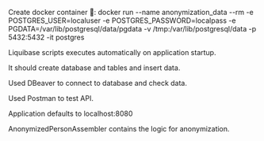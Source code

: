 Create docker container 🐋: 
docker run --name anonymization_data --rm -e POSTGRES_USER=localuser -e POSTGRES_PASSWORD=localpass 
-e PGDATA=/var/lib/postgresql/data/pgdata 
-v /tmp:/var/lib/postgresql/data -p 5432:5432 -it postgres

Liquibase scripts executes automatically on application startup.

It should create database and tables and insert data.

Used DBeaver to connect to database and check data.

Used Postman to test API.

Application defaults to localhost:8080

AnonymizedPersonAssembler contains the logic for anonymization.

